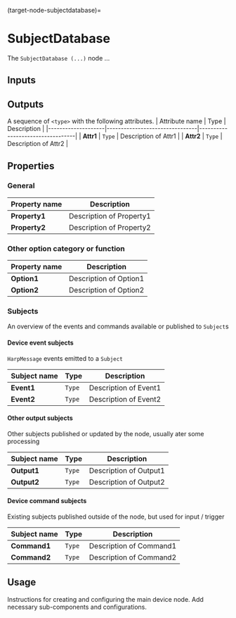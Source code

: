 (target-node-subjectdatabase)=
# SubjectDatabase <!--TODO: Placeholder content-->
The `SubjectDatabase (...)` node ...

## Inputs
## Outputs
A sequence of `<type>` with the following attributes. 
| Attribute name     | Type                           | Description                      |
|--------------------|--------------------------------|----------------------------------|
| **Attr1**          | `Type`                         | Description of Attr1             |
| **Attr2**          | `Type`                         | Description of Attr2             |

## Properties
### General
| Property name | Description                                               |
|---------------|-----------------------------------------------------------|
| **Property1** | Description of Property1                                  |
| **Property2** | Description of Property2                                  |

### Other option category or function
| Property name | Description                                   |
|---------------|-----------------------------------------------|
| **Option1**   | Description of Option1                        |
| **Option2**   | Description of Option2                        |

### Subjects
An overview of the events and commands available or published to `Subject`s

#### Device event subjects
`HarpMessage` events emitted to a `Subject`

| Subject name      | Type        | Description                   |
|-------------------|-------------|-------------------------------|
| **Event1**        | `Type`      | Description of Event1         |
| **Event2**        | `Type`      | Description of Event2         |

#### Other output subjects
Other subjects published or updated by the node, usually ater some processing

| Subject name      | Type          | Description                                                                                     |
|-------------------|---------------|-------------------------------------------------------------------------------------------------|
| **Output1**       | `Type`        | Description of Output1                                                                          |
| **Output2**       | `Type`        | Description of Output2                                                                          |

#### Device command subjects
Existing subjects published outside of the node, but used for input / trigger

| Subject name      | Type          | Description                                                                                     |
|-------------------|---------------|-------------------------------------------------------------------------------------------------|
| **Command1**      | `Type`        | Description of Command1                                                                         |
| **Command2**      | `Type`        | Description of Command2                                                                         |

## Usage
Instructions for creating and configuring the main device node. Add necessary sub-components and configurations.
<!-- 
::workflow
![InsertWorkflow](path/to/workflow.bonsai)
:::
-->